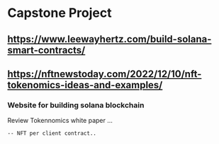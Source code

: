 # Capstone Project 

## https://www.leewayhertz.com/build-solana-smart-contracts/
## https://nftnewstoday.com/2022/12/10/nft-tokenomics-ideas-and-examples/

### Website for building solana blockchain



<p>
	Review Tokennomics white paper ...
	
	-- NFT per client contract.. 
	
	

</p>
